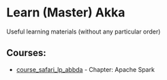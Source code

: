 
# Learn (Master) Akka

Useful learning materials (without any particular order)

## Courses:
- [course_safari_lp_abbda](https://www.safaribooksonline.com/learning-paths/learning-path-architect/9781491987063) - Chapter: Apache Spark
